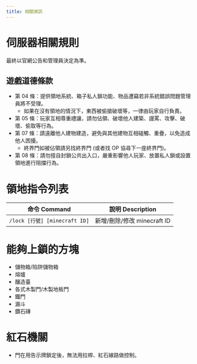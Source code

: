 ```yaml
---
title: 相關資訊
---
```


# 伺服器相關規則

最終以官網公告和管理員決定為準。

## 遊戲道德條款

* 第 04 條：提供領地系統、箱子私人鎖功能、物品遭竊若非系統錯誤問題管理員將不受理。
  * 如果在沒有領地的情況下，東西被偷搶破壞等，一律由玩家自行負責。
* 第 05 條：玩家互相尊重禮讓，請勿佔領、破壞他人建築、謾罵、攻擊、破壞、偷取等行為。
* 第 07 條：請遠離他人建物建造，避免與其他建物互相碰觸、重疊，以免造成他人困擾。
  * 終界門如被佔領請另找終界門 (或者找 OP 協尋下一座終界門)。
* 第 08 條：請勿擅自封鎖公共出入口，嚴重影響他人玩家、放置私人鎖或設置領地進行阻擋行為。

# 領地指令列表

| 命令 Command  | 說明 Description |
| ------------------ | ------------------- |
|`/lock [行號] [minecraft ID]`  | 新增/刪除/修改 minecraft ID |

# 能夠上鎖的方塊

* 儲物箱/陷阱儲物箱
* 熔爐
* 釀造臺
* 各式木製門/木製地板門
* 鐵門
* 漏斗
* 鑽石磚

# 紅石機關

* 門在用告示牌鎖定後，無法用拉桿、紅石線路做控制。
